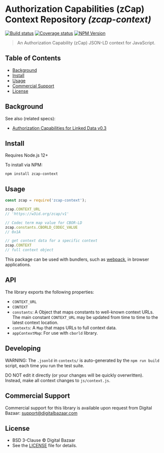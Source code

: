 # Authorization Capabilities (zCap) Context Repository _(zcap-context)_

[![Build status](https://img.shields.io/github/workflow/status/digitalbazaar/zcap-context/Node.js%20CI)](https://github.com/digitalbazaar/zcap-context/actions?query=workflow%3A%22Node.js+CI%22)
[![Coverage status](https://img.shields.io/codecov/c/github/digitalbazaar/zcap-context)](https://codecov.io/gh/digitalbazaar/zcap-context)
[![NPM Version](https://img.shields.io/npm/v/zcap-context.svg)](https://npm.im/zcap-context)

> An Authorization Capability (zCap) JSON-LD context for JavaScript.

## Table of Contents

- [Background](#background)
- [Install](#install)
- [Usage](#usage)
- [Commercial Support](#commercial-support)
- [License](#license)

## Background

See also (related specs):

* [Authorization Capabilities for Linked Data v0.3](https://w3c-ccg.github.io/zcap-ld/)

## Install

Requires Node.js 12+

To install via NPM:

```
npm install zcap-context
```

## Usage

```js
const zcap = require('zcap-context');

zcap.CONTEXT_URL
// 'https://w3id.org/zcap/v1'

// Codec term map value for CBOR-LD
zcap.constants.CBORLD_CODEC_VALUE
// 0x1A

// get context data for a specific context
zcap.CONTEXT
// full context object
```

This package can be used with bundlers, such as [webpack][], in browser
applications.

## API

The library exports the following properties:
- `CONTEXT_URL`
- `CONTEXT`
- `constants`: A Object that maps constants to well-known context URLs. The
  main constant `CONTEXT_URL` may be updated from time to time to the
  latest context location.
- `contexts`: A `Map` that maps URLs to full context data.
- `appContextMap`: For use with `cborld` library.

## Developing

WARNING: The `.jsonld` in `contexts/` is auto-generated by the `npm run build` script,
each time you run the test suite.

DO NOT edit it directly (or your changes will be quickly overwritten).
Instead, make all context changes to `js/context.js`.

## Commercial Support

Commercial support for this library is available upon request from
Digital Bazaar: support@digitalbazaar.com

## License

- BSD 3-Clause © Digital Bazaar
- See the [LICENSE](./LICENSE) file for details.

[webpack]: https://webpack.js.org/
